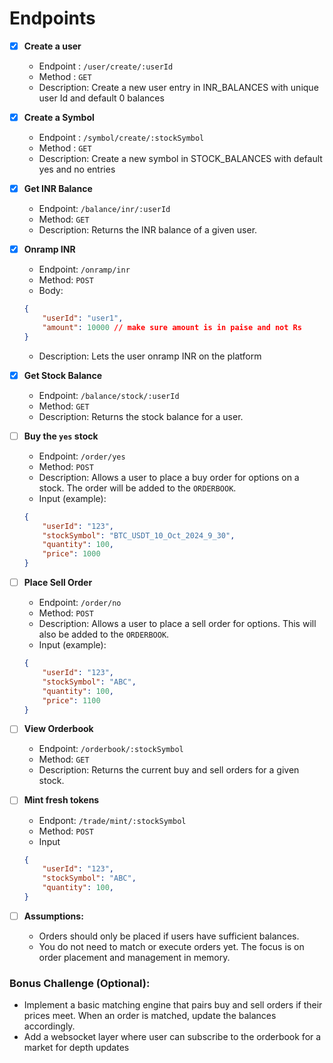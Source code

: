 # Endpoints

- [x] **Create a user**
    - Endpoint : `/user/create/:userId`
    - Method : `GET`
    - Description: Create a new user entry in INR_BALANCES with unique user Id and default 0 balances
    
- [x] **Create a Symbol**
    - Endpoint : `/symbol/create/:stockSymbol`
    - Method : `GET`
    - Description: Create a new symbol in STOCK_BALANCES with default yes and no entries

- [x] **Get INR Balance**
    - Endpoint: `/balance/inr/:userId`
    - Method: `GET`
    - Description: Returns the INR balance of a given user.
  
- [x] **Onramp INR**
    - Endpoint: `/onramp/inr`
    - Method: `POST`
    - Body: 
    ```json
    {
        "userId": "user1",
        "amount": 10000 // make sure amount is in paise and not Rs
    }
    ```
    - Description: Lets the user onramp INR on the platform

- [x] **Get Stock Balance**
    - Endpoint: `/balance/stock/:userId`
    - Method: `GET`
    - Description: Returns the stock balance for a user.
  
- [ ]  **Buy the `yes` stock**
    - Endpoint: `/order/yes`
    - Method: `POST`
    - Description: Allows a user to place a buy order for options on a stock. The order will be added to the `ORDERBOOK`.
    - Input (example):
    ```json
    {
        "userId": "123",
        "stockSymbol": "BTC_USDT_10_Oct_2024_9_30",
        "quantity": 100,
        "price": 1000
    }
    ```

- [ ] **Place Sell Order**
    - Endpoint: `/order/no`
    - Method: `POST`
    - Description: Allows a user to place a sell order for options. This will also be added to the `ORDERBOOK`.
    - Input (example):
    ```json
    {
        "userId": "123",
        "stockSymbol": "ABC",
        "quantity": 100,
        "price": 1100
    }
    ```

- [ ] **View Orderbook**
    - Endpoint: `/orderbook/:stockSymbol`
    - Method: `GET`
    - Description: Returns the current buy and sell orders for a given stock.
  
- [ ] **Mint fresh tokens**
    - Endpont: `/trade/mint/:stockSymbol`
    - Method: `POST`
    - Input
    ```json
    {
        "userId": "123",
        "stockSymbol": "ABC",
        "quantity": 100,
    }
    ```
    
- [ ] **Assumptions:**
    - Orders should only be placed if users have sufficient balances.
    - You do not need to match or execute orders yet. The focus is on order placement and management in memory.

### Bonus Challenge (Optional):

- Implement a basic matching engine that pairs buy and sell orders if their prices meet. When an order is matched, update the balances accordingly.
- Add a websocket layer where user can subscribe to the orderbook for a market for depth updates 